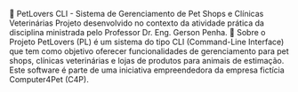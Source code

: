 🐾 PetLovers CLI - Sistema de Gerenciamento de Pet Shops e Clínicas Veterinárias
Projeto desenvolvido no contexto da atividade prática da disciplina ministrada pelo Professor Dr. Eng. Gerson Penha.
📘 Sobre o Projeto
PetLovers (PL) é um sistema do tipo CLI (Command-Line Interface) que tem como objetivo oferecer funcionalidades de gerenciamento para pet shops, clínicas veterinárias e lojas de produtos para animais de estimação. Este software é parte de uma iniciativa empreendedora da empresa fictícia Computer4Pet (C4P).